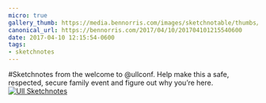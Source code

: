 ```yaml
---
micro: true
gallery_thumb: https://media.bennorris.com/images/sketchnotable/thumbs/ull-2017-sketchnotes-00.jpg
canonical_url: https://bennorris.com/2017/04/10/201704101215540600
date: 2017-04-10 12:15:54-0600
tags:
- sketchnotes
---
```


#Sketchnotes from the welcome to @ullconf. Help make this a safe, respected, secure family event and figure out why you’re here. [![Ull Sketchnotes](https://media.bennorris.com/images/sketchnotable/ull-2017/ull-2017-sketchnotes-00.jpg)](https://media.bennorris.com/images/sketchnotable/ull-2017/ull-2017-sketchnotes-00.jpg)